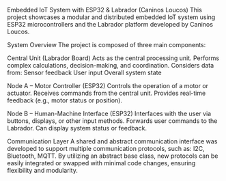  Embedded IoT System with ESP32 & Labrador (Caninos Loucos)
This project showcases a modular and distributed embedded IoT system using ESP32 microcontrollers and the Labrador platform developed by Caninos Loucos.

System Overview
The project is composed of three main components:

Central Unit (Labrador Board)
  Acts as the central processing unit.
  Performs complex calculations, decision-making, and coordination.
  Considers data from:
    Sensor feedback
    User input
    Overall system state

Node A – Motor Controller (ESP32)
  Controls the operation of a motor or actuator.
  Receives commands from the central unit.
  Provides real-time feedback (e.g., motor status or position).

Node B – Human-Machine Interface (ESP32)
  Interfaces with the user via buttons, displays, or other input methods.
  Forwards user commands to the Labrador.
  Can display system status or feedback.

Communication Layer
A shared and abstract communication interface was developed to support multiple communication protocols, such as: I2C, Bluetooth, MQTT. By utilizing an abstract base class, new protocols can be easily integrated or swapped with minimal code changes, ensuring flexibility and modularity.

